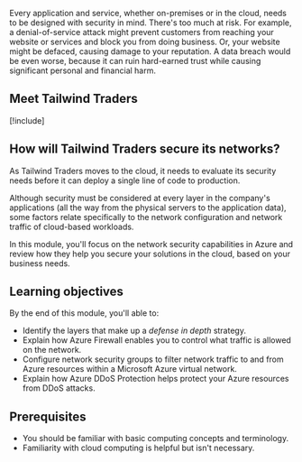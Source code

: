 Every application and service, whether on-premises or in the cloud, needs to be designed with security in mind. There's too much at risk. For example, a denial-of-service attack might prevent customers from reaching your website or services and block you from doing business. Or, your website might be defaced, causing damage to your reputation. A data breach would be even worse, because it can ruin hard-earned trust while causing significant personal and financial harm.

## Meet Tailwind Traders

[!include[](../../shared/includes/tailwind-traders-overview.md)]

## How will Tailwind Traders secure its networks?

As Tailwind Traders moves to the cloud, it needs to evaluate its security needs before it can deploy a single line of code to production.

Although security must be considered at every layer in the company's applications (all the way from the physical servers to the application data), some factors relate specifically to the network configuration and network traffic of cloud-based workloads.

In this module, you'll focus on the network security capabilities in Azure and review how they help you secure your solutions in the cloud, based on your business needs.

## Learning objectives

By the end of this module, you'll able to:

* Identify the layers that make up a *defense in depth* strategy.
* Explain how Azure Firewall enables you to control what traffic is allowed on the network.
* Configure network security groups to filter network traffic to and from Azure resources within a Microsoft Azure virtual network.
* Explain how Azure DDoS Protection helps protect your Azure resources from DDoS attacks.

## Prerequisites

- You should be familiar with basic computing concepts and terminology.
- Familiarity with cloud computing is helpful but isn't necessary.
